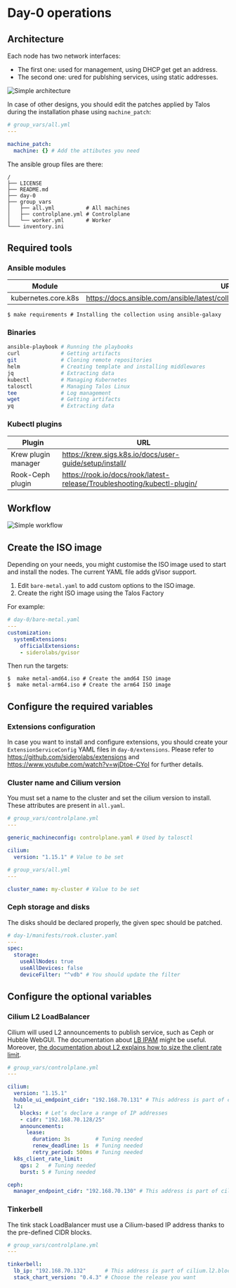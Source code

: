 # Day-0 operations

## Architecture

Each node has two network interfaces:

- The first one: used for management, using DHCP get get an address.
- The second one: ured for publshing services, using static addresses.

![Simple architecture](architecture.svg)

In case of other designs, you should edit the patches applied by Talos during the installation phase using `machine_patch`:

```yaml
# group_vars/all.yml
---

machine_patch:
  machine: {} # Add the attibutes you need
```

The ansible group files are there:

```
/
├── LICENSE
├── README.md
├── day-0
├── group_vars
│   ├── all.yml          # All machines
│   ├── controlplane.yml # Controlplane
│   └── worker.yml       # Worker
└─── inventory.ini
```

## Required tools

### Ansible modules

| Module              | URL                                                                                 |
| ------------------- | ----------------------------------------------------------------------------------- |
| kubernetes.core.k8s | https://docs.ansible.com/ansible/latest/collections/kubernetes/core/k8s_module.html |

```console
$ make requirements # Installing the collection using ansible-galaxy
```

### Binaries

```bash
ansible-playbook # Running the playbooks
curl             # Getting artifacts
git              # Cloning remote repositories
helm             # Creating template and installing middlewares
jq               # Extracting data
kubectl          # Managing Kubernetes
talosctl         # Managing Talos Linux
tee              # Log management
wget             # Getting artifacts
yq               # Extracting data
```

### Kubectl plugins

| Plugin              | URL                                                                      |
| ------------------- | ------------------------------------------------------------------------ |
| Krew plugin manager | https://krew.sigs.k8s.io/docs/user-guide/setup/install/                  |
| Rook-Ceph plugin    | https://rook.io/docs/rook/latest-release/Troubleshooting/kubectl-plugin/ |

## Workflow

![Simple workflow](workflow.svg)

## Create the ISO image

Depending on your needs, you might customise the ISO image used to start and install the nodes.
The current YAML file adds gVisor support.

1. Edit `bare-metal.yaml` to add custom options to the ISO image.
1. Create the right ISO image using the Talos Factory

For example:

```yaml
# day-0/bare-metal.yaml
---
customization:
  systemExtensions:
    officialExtensions:
    - siderolabs/gvisor
```

Then run the targets:

```console
$  make metal-amd64.iso # Create the amd64 ISO image
$  make metal-arm64.iso # Create the arm64 ISO image
```

## Configure the required variables

### Extensions configuration

In case you want to install and configure extensions, you should create your `ExtensionServiceConfig` YAML files in `day-0/extensions`.
Please refer to https://github.com/siderolabs/extensions and https://www.youtube.com/watch?v=wjDtoe-CYoI for further details.

### Cluster name and Cilium version

You must set a name to the cluster and set the cilium version to install. These attributes are present in `all.yaml`.

```yaml
# group_vars/controlplane.yml
---

generic_machineconfig: controlplane.yaml # Used by talosctl

cilium:
  version: "1.15.1" # Value to be set
```

```yaml
# group_vars/all.yml
---

cluster_name: my-cluster # Value to be set
```

### Ceph storage and disks

The disks should be declared properly, the given spec should be patched.

```yaml
# day-1/manifests/rook.cluster.yaml
---
spec:
  storage:
    useAllNodes: true
    useAllDevices: false
    deviceFilter: "^vdb" # You should update the filter
```

## Configure the optional variables

### Cilium L2 LoadBalancer

Cilium will used L2 announcements to publish service, such as Ceph or Hubble WebGUI. The documentation about [LB IPAM](https://docs.cilium.io/en/stable/network/lb-ipam/) might be useful. Moreover, [the documentation about L2 explains how to size the client rate limit](https://docs.cilium.io/en/latest/network/l2-announcements/#sizing-client-rate-limit).

```yaml
# group_vars/controlplane.yml
---

cilium:
  version: "1.15.1"
  hubble_ui_emdpoint_cidr: "192.168.70.131" # This address is part of cilium.l2.blocks
  l2:
    blocks: # Let’s declare a range of IP addresses
    - cidr: "192.168.70.128/25"
    announcements:
      lease:
        duration: 3s        # Tuning needed
        renew_deadline: 1s  # Tuning needed
        retry_period: 500ms # Tuning needed
  k8s_client_rate_limit:
    qps: 2   # Tuning needed
    burst: 5 # Tuning needed

ceph:
  manager_endpoint_cidr: "192.168.70.130" # This address is part of cilium.l2.blocks
```

### Tinkerbell

The tink stack LoadBalancer must use a Cilium-based IP address thanks to the pre-defined CIDR blocks.

```yaml
# group_vars/controlplane.yml
---

tinkerbell:
  lb_ip: "192.168.70.132"      # This address is part of cilium.l2.blocks
  stack_chart_version: "0.4.3" # Choose the release you want
```
